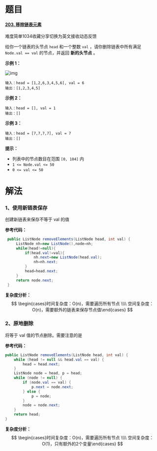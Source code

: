 # 题目

#### [203. 移除链表元素](https://leetcode.cn/problems/remove-linked-list-elements/)

难度简单1034收藏分享切换为英文接收动态反馈

给你一个链表的头节点 `head` 和一个整数 `val` ，请你删除链表中所有满足 `Node.val == val` 的节点，并返回 **新的头节点** 。

 

**示例 1：**

![img](https://assets.leetcode.com/uploads/2021/03/06/removelinked-list.jpg)

```
输入：head = [1,2,6,3,4,5,6], val = 6
输出：[1,2,3,4,5]
```

**示例 2：**

```
输入：head = [], val = 1
输出：[]
```

**示例 3：**

```
输入：head = [7,7,7,7], val = 7
输出：[]
```

 

**提示：**

- 列表中的节点数目在范围 `[0, 104]` 内
- `1 <= Node.val <= 50`
- `0 <= val <= 50`



# 解法

### 1、使用新链表保存

创建新链表来保存不等于 val 的值

**参考代码：**

```java
 public ListNode removeElements(ListNode head, int val) {
     ListNode nh=new ListNode(),node=nh;
     while(head!=null){
         if(head.val!=val){
             nh.next=new ListNode(head.val);
             nh=nh.next;
         }
         head=head.next;
     }
     return node.next;
 }
```

**复杂度分析：**
$$
\begin{cases}时间复杂度：O(n)，需要遍历所有节点 \\\\ 空间复杂度：O(n)，需要额外的链表来保存节点值\end{cases}
$$


### 2、原地删除

将等于 val 值的节点删除。需要注意的是

**参考代码：**

```java
public ListNode removeElements(ListNode head, int val) {
    while (head != null && head.val == val) {
        head = head.next;
    }
    ListNode node = head, p = head;
    while (node != null) {
        if (node.val == val) {
            p.next = node.next;
        } else {
            p = node;
        }
        node = node.next;
    }
    return head;
}
```

**复杂度分析：**
$$
\begin{cases}时间复杂度：O(n)，需要遍历所有节点 \\\\ 空间复杂度：O(1)，只有额外的2个变量\end{cases}
$$
